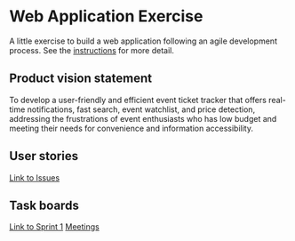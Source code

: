 # Web Application Exercise

A little exercise to build a web application following an agile development process. See the [instructions](instructions.md) for more detail.

## Product vision statement

To develop a user-friendly and efficient event ticket tracker that offers real-time notifications, fast search, event watchlist, and price detection, addressing the frustrations of event enthusiasts who has low budget and meeting their needs for convenience and information accessibility.

## User stories

[Link to Issues](https://github.com/software-students-fall2023/2-web-app-exercise-team-dominators/issues)

## Task boards

[Link to Sprint 1](https://github.com/orgs/software-students-fall2023/projects/6)
[Meetings](https://docs.google.com/document/d/114rBlqlLAI8gh3qC9gGgjGsPDPorCrgCo4xRm_N32e4/edit)

